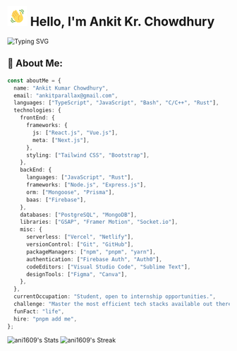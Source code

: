 # <img src="assets/wave.gif" alt="Hi" height="45" width="45"/> Hello, I'm Ankit Kr. Chowdhury

![Typing SVG](https://readme-typing-svg.herokuapp.com?font=Fira+Code&pause=1000&random=false&width=435&lines=Software+Developer;Open-Source+Contributor;B.Tech+Computer+Science+Student;3%2B+Years+of+Coding+Experience)

## 💫 About Me:

```typescript
const aboutMe = {
  name: "Ankit Kumar Chowdhury",
  email: "ankitparallax@gmail.com",
  languages: ["TypeScript", "JavaScript", "Bash", "C/C++", "Rust"],
  technologies: {
    frontEnd: {
      frameworks: {
        js: ["React.js", "Vue.js"],
        meta: ["Next.js"],
      },
      styling: ["Tailwind CSS", "Bootstrap"],
    },
    backEnd: {
      languages: ["JavaScript", "Rust"],
      frameworks: ["Node.js", "Express.js"],
      orm: ["Mongoose", "Prisma"],
      baas: ["Firebase"],
    },
    databases: ["PostgreSQL", "MongoDB"],
    libraries: ["GSAP", "Framer Motion", "Socket.io"],
    misc: {
      serverless: ["Vercel", "Netlify"],
      versionControl: ["Git", "GitHub"],
      packageManagers: ["npm", "pnpm", "yarn"],
      authentication: ["Firebase Auth", "Auth0"],
      codeEditors: ["Visual Studio Code", "Sublime Text"],
      designTools: ["Figma", "Canva"],
    },
  },
  currentOccupation: "Student, open to internship opportunities.",
  challenge: "Master the most efficient tech stacks available out there.",
  funFact: "life",
  hire: "pnpm add me",
};
```

![ani1609's Stats](https://github-readme-stats.vercel.app/api?username=ani1609&theme=algolia&show_icons=true&hide_border=true&count_private=true) ![ani1609's Streak](https://github-readme-streak-stats.herokuapp.com/?user=ani1609&theme=algolia&hide_border=true)
